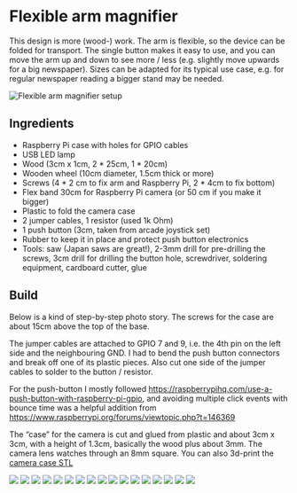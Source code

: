 # Flexible arm magnifier
This design is more (wood-) work. The arm is flexible, so the device can be folded for transport. The single button makes it easy to use, and you can move the arm up and down to see more / less (e.g. slightly move upwards for a big newspaper). Sizes can be adapted for its typical use case, e.g. for regular newspaper reading a bigger stand may be needed. 

![Flexible arm magnifier setup](./wood-side-225x300.jpg)

## Ingredients
* Raspberry Pi case with holes for GPIO cables
* USB LED lamp
* Wood (3cm x 1cm, 2 * 25cm, 1 * 20cm)
* Wooden wheel (10cm diameter, 1.5cm thick or more)
* Screws (4 * 2 cm to fix arm and Raspberry Pi, 2 * 4cm to fix bottom)
* Flex band 30cm for Raspberry Pi camera (or 50 cm if you make it bigger)
* Plastic to fold the camera case
* 2 jumper cables, 1 resistor (used 1k Ohm)
* 1 push button (3cm, taken from arcade joystick set)
* Rubber to keep it in place and protect push button electronics
* Tools: saw (Japan saws are great!), 2-3mm drill for pre-drilling the screws, 3cm drill for drilling the button hole, screwdriver, soldering equipment, cardboard cutter, glue

## Build
Below is a kind of step-by-step photo story. The screws for the case are about 15cm above the top of the base.

The jumper cables are attached to GPIO 7 and 9, i.e. the 4th pin on the left side and the neighbouring GND. I had to bend the push button connectors and break off one of its plastic pieces. Also cut one side of the jumper cables to solder to the button / resistor.

For the push-button I mostly followed https://raspberrypihq.com/use-a-push-button-with-raspberry-pi-gpio, and avoiding multiple click events with bounce time was a helpful addition from https://www.raspberrypi.org/forums/viewtopic.php?t=146369

The “case” for the camera is cut and glued from plastic and about 3cm x 3cm, with a height of 1.3cm, basically the wood plus about 3mm. The camera lens watches through an 8mm square. You can also 3d-print the [camera case STL](./magnicam.stl)

![](flexible-magni-1.jpg)
![](flexible-magni-2.jpg)
![](flexible-magni-3.jpg)
![](flexible-magni-4.jpg)
![](flexible-magni-5.jpg)
![](flexible-magni-6.jpg)
![](flexible-magni-7.jpg)
![](flexible-magni-8.jpg)
![](flexible-magni-9.jpg)
![](flexible-magni-10.jpg)
![](flexible-magni-11.jpg)
![](flexible-magni-12.jpg)
![](flexible-magni-13.jpg)
![](flexible-magni-14.jpg)
![](flexible-magni-15.jpg)
![](flexible-magni-16.jpg)
![](flexible-magni-17.jpg)
